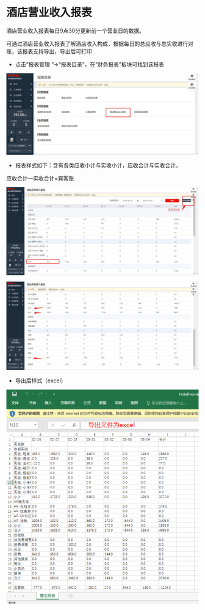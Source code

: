 # 酒店营业收入报表

酒店营业收入报表每日9点30分更新前一个营业日的数据。

可通过酒店营业收入报表了解酒店收入构成，根据每日的总应收与总实收进行对账，该报表支持导出，导出后可打印

* 点击“报表管理 ”→“报表目录”，在“财务报表”板块可找到该报表

![](../../../.gitbook/assets/image%20%28274%29.png)

* 报表样式如下：含有各类应收小计与实收小计，应收合计与实收合计。

应收合计—实收合计=宾客账

![](../../../.gitbook/assets/image%20%28412%29.png)

![](../../../.gitbook/assets/image%20%28361%29.png)

* 导出后样式（excel）

![](../../../.gitbook/assets/image%20%28320%29.png)

